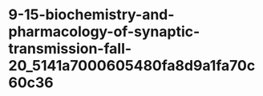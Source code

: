 # 9-15-biochemistry-and-pharmacology-of-synaptic-transmission-fall-20_5141a7000605480fa8d9a1fa70c60c36